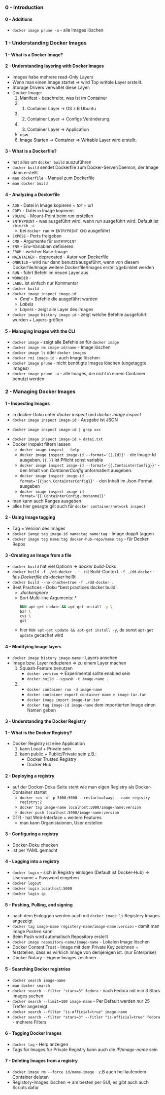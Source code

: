 ### 0 - Introduction
#### 0 - Additions
* `docker image prune -a` - alle Images löschen

### 1 - Understanding Docker Images
#### 1 - What is a Docker Image?
#### 2 - Understanding layering with Docker Images
* Images habe mehrere read-Only Layers
* Wenn man einen Image startet => wird Top writble Layer erstellt.
* Storage Drivers verwaltet diese Layer:
* Docker Image:
    1. Manifest - beschreibt, was ist im Container
    2. 1. Container Layer -> OS z.B Ubuntu
    3. 2. Container Layer -> Configs Veränderung
    4. 3. Container Layer -> Application 
    5. usw. 
    6. Image Starten -> Container => Writable Layer wird erstellt.
#### 3 - What is a Dockerfile?
* hat alles um `docker build` auszuführen
* `docker build` sendet Dockerfile zum Docker-Server/Daemon, der Image dann erstellt.
* `man dockerfile` - Manual zum Dockerfile
* `man docker build` 
#### 4 - Analyzing a Dockerfile
* `ADD` - Datei in Image kopieren + *tar* + *url*
* `COPY` - Datei in Image kopieren
* `VOLUME` - Mount-Point beim *run* erstellen
* `ENTRYPOINT` - was ausgeführt wird, wenn *run* ausgeführt wird. Default ist `/bin/sh -c`
    * bei `docker run` => `ENTRYPOINT CMD` ausgeführt
* `EXPOSE` - Ports freigeben
* `CMD` - Argumente für `ENTRYPOINT` 
* `ENV` - Env-Variablen definieren
* `FROM` - welcher Base-Image
* `MAINTAINER` - deprecated - Autor von Dockerfile
* `ONBUILD` - wird nur dann benutzt/ausgeführt, wenn von diesem Dockerfile/Image weitere Dockerfile/Images erstellt/gebinldet werden
* `RUN` - führt Befehl im neuen Layer aus
* `WORKDIR` - 
* `LABEL` ist einfach nur Kommentar
* `docker build .` 
* `docker image inspect image-id` 
    * *Cmd* = Befehle die ausgeführt wurden
    * *Labels*
    * *Layers* - zeigt alle Layer des Images
* `docker image history image-id` - zeigt welche Befehle ausgeführt wurden + Layers-größen 
#### 5 - Managing Images with the CLI
* `docker image` - zeigt alle Befehle an für `docker image`
* `docker image rm image-id/name` - Image löschen
* `docker image ls` oder `docker images`
* `docker rmi image-id` - auch Image löschen
* `docker image prune` - nicht benötigte Images löschen (ungetaggte Images)
* `docker image prune -a` - alle Images, die nicht in einem Container benutzt werden

### 2 - Managing Docker Images
#### 1 - Inspecting Images
* in docker-Doku unter *docker inspect* und *docker image inspect*
* `docker image inspect image-id` - Ausgabe ist JSON
+ `docker image inspect image-id | grep xxx` 
* `docker image inspect image-id > datei.txt`
* Docker inspekt filtern lassen
    * `docker image inspect --help`
    * `docker image inspect image-id --format='{{.Id}}'` - die Image-Id ausgeben. `{{.}}` ist Pflicht sonst variable
    * `docker image inspect image-id --format='{{.ContainterConfig}}'` - den Inhalt von *ContainerConfig* unformatiert ausgeben.
    * `docker image inspect image-id --format='{{json.ContainterConfig}}'` - den Inhalt im Json-Format ausgeben
    * `docker image inspect image-id --format='{{.ContainterConfig.Hostanme}}'`
* man kann auch Ranges ausgeben
* alles hier gesagte gilt auch für `docker container/network inspect`
#### 2 - Using Image tagging
* Tag = Version des Images
* `docker iamge tag image-id name:tag name:tag` - Image dopplt taggen
* `docker image tag name:tag docker-hub-repo/name:tag` - für Decker Repos
#### 3 -Creating an Image from a file
* `docker build` hat viel Optionn -> *docker build*-Doku
* `docker build -f ./dd-docker .` - `.` ist Build-Context. `-f ./dd-docker` - fals *Dockerfile* *dd-docker* heißt
* `docker build --no-chache=true -f ./dd-docker .`
* Best Practices - Doku *best practices docker build`
    * *.dockerignore*
    * Sort Multi-line Arguments:
        * 
        ```dockerfile
        RUN apt-get update && apt-get install -y \
        bzr \
        cvs \
        git
        ```
    * hier `RUN apt-get update && apt-get install -y`, da sonst `apt-get update` gecachet wird
#### 4 - Modifying Image layers
* `docker image history image-name` - Layers ansehen
* Image bzw. Layer reduzieren => zu einem Layer machen
    1. Squash-Feature benutzen
        * `docker version` -> Experimental sollte enabled sein
        * `docker build --squash -t image-name .` 
    2. 
        * `docker container run -d image-name`
        * `docker container export container-name > image-tar.tar`
        * `docker image import image-tar.tar` 
        * `docker tag image-id image-name` dem importierten Image einen Namen geben
#### 3 - Understanding the Docker Registry
#### 1 - What is the Docker Registry?
* Docker Registry ist eine Application
    1. kann Local + Private sein
    2. kann public + Public/Private sein z.B.:
        * Docker Trusted Registry
        * Docker Hub
 
#### 2 - Deploying a registry
* auf der Docker-Doku-Seite steht wie man eigen Registry als Docker-Container startet
    * `docker run -d -p 5000:5000 --restart=always --name registry registry:2`
    * `docker tag image-name localhost:5000/image-name:version`
    * `docker push localhost:5000/image-name:version` 
* DTR - hat Web-Interface + weitere Features
    * man kann Organistaionen, User erstellen
#### 3 - Configuring a registry
* Docker-Doku checken
* ist per YAML gemacht
#### 4 - Logging into a registry
* `docker login` - sich in Registry einlogen (Default ist Docker-Hub) -> Username + Password eingeben
* `docker logout`
* `docker login localhost:5000` 
* `docker login ip`
#### 5 - Pushing, Pulling, and signing
* nach dem Einloggen werden auch mit `docker image ls` Registery Images angezeigt
* `docker tag image-name registery-name/image-name:version` - damit man Image Pushen kann
* Beim Push wird automatisch Repository erstellt
* `docker image repository-name/image-name` - Lokalen Image löschen
* Docker Content Trust - Image mit dem Private Key zeichnen = feststellen, dass es wirklich Image von demjenigen ist. (nur Enterprise)
* Docker Notary - Eigene Images zeichnen
#### 5 - Searching Docker registries
* `docker search image-name`
* `man docker search` 
* `docker search --filter "stars=3" fedora` - nach Fedora mit min 3 Stars Images suchen
* `docker search --limit=100 image-name` - Per Default werden nur 25 Treffer angezeigt.
* `docker search --filter "is-official=true" image-name`
* `docker search --filter "stars=3" --fitler "is-official=true" fedora` - mehrere Filters
#### 6 - Tagging Docker Images
* `docker tag` - Help anzeigen
* Tags für Images für Private Registry kann auch die *IP/image-name* sein 
#### 7 - Deleting Images from a registry
* `docker image rm --force id/name-image` - z.B auch bei laufendem Container deleten
* Registory-Images löschen => am besten per GUI, es gibt auch auch Scripts dafür